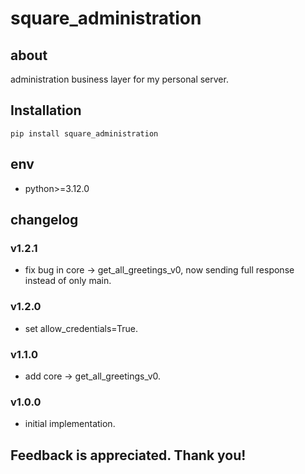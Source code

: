 # square_administration

## about

administration business layer for my personal server.

## Installation

```shell
pip install square_administration
```

## env

- python>=3.12.0

## changelog

### v1.2.1

- fix bug in core -> get_all_greetings_v0, now sending full response instead of only main.

### v1.2.0

- set allow_credentials=True.

### v1.1.0

- add core -> get_all_greetings_v0.

### v1.0.0

- initial implementation.

## Feedback is appreciated. Thank you!
